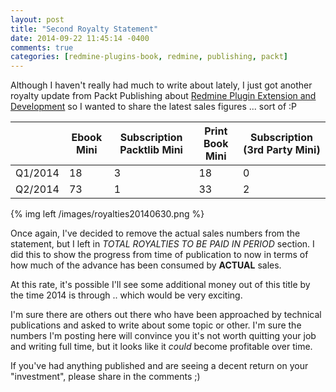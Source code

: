 ```yaml
---
layout: post
title: "Second Royalty Statement"
date: 2014-09-22 11:45:14 -0400
comments: true
categories: [redmine-plugins-book, redmine, publishing, packt]
---
```


Although I haven't really had much to write about lately, I just got another royalty update from Packt Publishing about [Redmine Plugin Extension and Development](http://www.packtpub.com/redmine-plugin-extension-and-development/book) so I wanted to share the latest sales figures ... sort of :P

| |Ebook Mini|Subscription Packtlib Mini|Print Book Mini|Subscription (3rd Party Mini)|
|-|----------|--------------------------|---------------|-----------------------------|
|Q1/2014|18|3|18|0|
|Q2/2014|73|1|33|2|

<!-- more -->

{% img left /images/royalties20140630.png %}

Once again, I've decided to remove the actual sales numbers from the statement, but I left in *TOTAL ROYALTIES TO BE PAID IN PERIOD* section. I did this to show the progress from time of publication to now in terms of how much of the advance has been consumed by **ACTUAL** sales.

At this rate, it's possible I'll see some additional money out of this title by the time 2014 is through .. which would be very exciting.

I'm sure there are others out there who have been approached by technical publications and asked to write about some topic or other. I'm sure the numbers I'm posting here will convince you it's not worth quitting your job and writing full time, but it looks like it *could* become profitable over time.

If you've had anything published and are seeing a decent return on your "investment", please share in the comments ;)